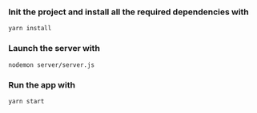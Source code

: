 ### Init the project and install all the required dependencies with

```
yarn install
```

### Launch the server with

```
nodemon server/server.js
```

### Run the app with

```
yarn start
```
